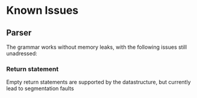 # Known Issues

## Parser

The grammar works without memory leaks, with the following issues still unadressed:

### Return statement

Empty return statements are supported by the datastructure, but currently lead to segmentation faults

